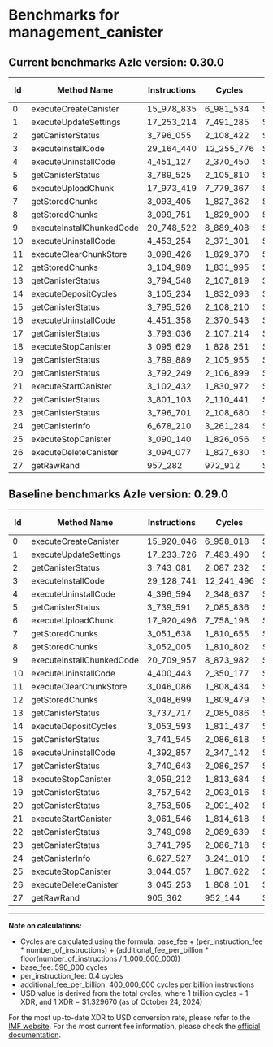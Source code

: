 # Benchmarks for management_canister

## Current benchmarks Azle version: 0.30.0

| Id  | Method Name               | Instructions | Cycles     | USD           | USD/Million Calls | Change                           |
| --- | ------------------------- | ------------ | ---------- | ------------- | ----------------- | -------------------------------- |
| 0   | executeCreateCanister     | 15_978_835   | 6_981_534  | $0.0000092831 | $9.28             | <font color="red">+58_789</font> |
| 1   | executeUpdateSettings     | 17_253_214   | 7_491_285  | $0.0000099609 | $9.96             | <font color="red">+19_488</font> |
| 2   | getCanisterStatus         | 3_796_055    | 2_108_422  | $0.0000028035 | $2.80             | <font color="red">+52_974</font> |
| 3   | executeInstallCode        | 29_164_440   | 12_255_776 | $0.0000162961 | $16.29            | <font color="red">+35_699</font> |
| 4   | executeUninstallCode      | 4_451_127    | 2_370_450  | $0.0000031519 | $3.15             | <font color="red">+54_533</font> |
| 5   | getCanisterStatus         | 3_789_525    | 2_105_810  | $0.0000028000 | $2.80             | <font color="red">+49_934</font> |
| 6   | executeUploadChunk        | 17_973_419   | 7_779_367  | $0.0000103440 | $10.34            | <font color="red">+52_923</font> |
| 7   | getStoredChunks           | 3_093_405    | 1_827_362  | $0.0000024298 | $2.42             | <font color="red">+41_767</font> |
| 8   | getStoredChunks           | 3_099_751    | 1_829_900  | $0.0000024332 | $2.43             | <font color="red">+47_746</font> |
| 9   | executeInstallChunkedCode | 20_748_522   | 8_889_408  | $0.0000118200 | $11.81            | <font color="red">+38_565</font> |
| 10  | executeUninstallCode      | 4_453_254    | 2_371_301  | $0.0000031530 | $3.15             | <font color="red">+52_811</font> |
| 11  | executeClearChunkStore    | 3_098_426    | 1_829_370  | $0.0000024325 | $2.43             | <font color="red">+52_340</font> |
| 12  | getStoredChunks           | 3_104_989    | 1_831_995  | $0.0000024359 | $2.43             | <font color="red">+56_290</font> |
| 13  | getCanisterStatus         | 3_794_548    | 2_107_819  | $0.0000028027 | $2.80             | <font color="red">+56_831</font> |
| 14  | executeDepositCycles      | 3_105_234    | 1_832_093  | $0.0000024361 | $2.43             | <font color="red">+51_641</font> |
| 15  | getCanisterStatus         | 3_795_526    | 2_108_210  | $0.0000028032 | $2.80             | <font color="red">+53_981</font> |
| 16  | executeUninstallCode      | 4_451_358    | 2_370_543  | $0.0000031520 | $3.15             | <font color="red">+58_501</font> |
| 17  | getCanisterStatus         | 3_793_036    | 2_107_214  | $0.0000028019 | $2.80             | <font color="red">+52_393</font> |
| 18  | executeStopCanister       | 3_095_629    | 1_828_251  | $0.0000024310 | $2.43             | <font color="red">+36_417</font> |
| 19  | getCanisterStatus         | 3_789_889    | 2_105_955  | $0.0000028002 | $2.80             | <font color="red">+32_347</font> |
| 20  | getCanisterStatus         | 3_792_249    | 2_106_899  | $0.0000028015 | $2.80             | <font color="red">+38_744</font> |
| 21  | executeStartCanister      | 3_102_432    | 1_830_972  | $0.0000024346 | $2.43             | <font color="red">+40_886</font> |
| 22  | getCanisterStatus         | 3_801_103    | 2_110_441  | $0.0000028062 | $2.80             | <font color="red">+52_005</font> |
| 23  | getCanisterStatus         | 3_796_701    | 2_108_680  | $0.0000028038 | $2.80             | <font color="red">+54_906</font> |
| 24  | getCanisterInfo           | 6_678_210    | 3_261_284  | $0.0000043364 | $4.33             | <font color="red">+50_683</font> |
| 25  | executeStopCanister       | 3_090_140    | 1_826_056  | $0.0000024281 | $2.42             | <font color="red">+46_083</font> |
| 26  | executeDeleteCanister     | 3_094_077    | 1_827_630  | $0.0000024301 | $2.43             | <font color="red">+48_824</font> |
| 27  | getRawRand                | 957_282      | 972_912    | $0.0000012937 | $1.29             | <font color="red">+51_920</font> |

## Baseline benchmarks Azle version: 0.29.0

| Id  | Method Name               | Instructions | Cycles     | USD           | USD/Million Calls |
| --- | ------------------------- | ------------ | ---------- | ------------- | ----------------- |
| 0   | executeCreateCanister     | 15_920_046   | 6_958_018  | $0.0000092519 | $9.25             |
| 1   | executeUpdateSettings     | 17_233_726   | 7_483_490  | $0.0000099506 | $9.95             |
| 2   | getCanisterStatus         | 3_743_081    | 2_087_232  | $0.0000027753 | $2.77             |
| 3   | executeInstallCode        | 29_128_741   | 12_241_496 | $0.0000162771 | $16.27            |
| 4   | executeUninstallCode      | 4_396_594    | 2_348_637  | $0.0000031229 | $3.12             |
| 5   | getCanisterStatus         | 3_739_591    | 2_085_836  | $0.0000027735 | $2.77             |
| 6   | executeUploadChunk        | 17_920_496   | 7_758_198  | $0.0000103158 | $10.31            |
| 7   | getStoredChunks           | 3_051_638    | 1_810_655  | $0.0000024076 | $2.40             |
| 8   | getStoredChunks           | 3_052_005    | 1_810_802  | $0.0000024078 | $2.40             |
| 9   | executeInstallChunkedCode | 20_709_957   | 8_873_982  | $0.0000117995 | $11.79            |
| 10  | executeUninstallCode      | 4_400_443    | 2_350_177  | $0.0000031250 | $3.12             |
| 11  | executeClearChunkStore    | 3_046_086    | 1_808_434  | $0.0000024046 | $2.40             |
| 12  | getStoredChunks           | 3_048_699    | 1_809_479  | $0.0000024060 | $2.40             |
| 13  | getCanisterStatus         | 3_737_717    | 2_085_086  | $0.0000027725 | $2.77             |
| 14  | executeDepositCycles      | 3_053_593    | 1_811_437  | $0.0000024086 | $2.40             |
| 15  | getCanisterStatus         | 3_741_545    | 2_086_618  | $0.0000027745 | $2.77             |
| 16  | executeUninstallCode      | 4_392_857    | 2_347_142  | $0.0000031209 | $3.12             |
| 17  | getCanisterStatus         | 3_740_643    | 2_086_257  | $0.0000027740 | $2.77             |
| 18  | executeStopCanister       | 3_059_212    | 1_813_684  | $0.0000024116 | $2.41             |
| 19  | getCanisterStatus         | 3_757_542    | 2_093_016  | $0.0000027830 | $2.78             |
| 20  | getCanisterStatus         | 3_753_505    | 2_091_402  | $0.0000027809 | $2.78             |
| 21  | executeStartCanister      | 3_061_546    | 1_814_618  | $0.0000024128 | $2.41             |
| 22  | getCanisterStatus         | 3_749_098    | 2_089_639  | $0.0000027785 | $2.77             |
| 23  | getCanisterStatus         | 3_741_795    | 2_086_718  | $0.0000027746 | $2.77             |
| 24  | getCanisterInfo           | 6_627_527    | 3_241_010  | $0.0000043095 | $4.30             |
| 25  | executeStopCanister       | 3_044_057    | 1_807_622  | $0.0000024035 | $2.40             |
| 26  | executeDeleteCanister     | 3_045_253    | 1_808_101  | $0.0000024042 | $2.40             |
| 27  | getRawRand                | 905_362      | 952_144    | $0.0000012660 | $1.26             |

---

**Note on calculations:**

- Cycles are calculated using the formula: base_fee + (per_instruction_fee \* number_of_instructions) + (additional_fee_per_billion \* floor(number_of_instructions / 1_000_000_000))
- base_fee: 590_000 cycles
- per_instruction_fee: 0.4 cycles
- additional_fee_per_billion: 400_000_000 cycles per billion instructions
- USD value is derived from the total cycles, where 1 trillion cycles = 1 XDR, and 1 XDR = $1.329670 (as of October 24, 2024)

For the most up-to-date XDR to USD conversion rate, please refer to the [IMF website](https://www.imf.org/external/np/fin/data/rms_sdrv.aspx).
For the most current fee information, please check the [official documentation](https://internetcomputer.org/docs/current/developer-docs/gas-cost#execution).
